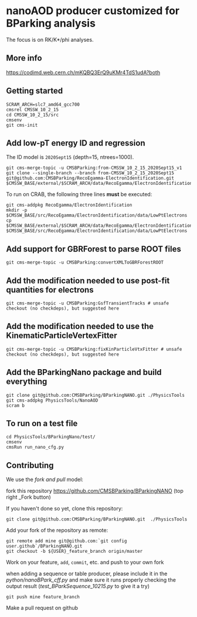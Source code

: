 # nanoAOD producer customized for BParking analysis 

The focus is on RK/K*/phi analyses.

## More info

https://codimd.web.cern.ch/mKQBQ3ErQ9uKMr4TdS1udA?both

## Getting started

```shell
SCRAM_ARCH=slc7_amd64_gcc700
cmsrel CMSSW_10_2_15
cd CMSSW_10_2_15/src
cmsenv
git cms-init
```

## Add low-pT energy ID and regression

The ID model is `2020Sept15` (depth=15, ntrees=1000).

```shell
git cms-merge-topic -u CMSBParking:from-CMSSW_10_2_15_2020Sept15_v1
git clone --single-branch --branch from-CMSSW_10_2_15_2020Sept15 git@github.com:CMSBParking/RecoEgamma-ElectronIdentification.git $CMSSW_BASE/external/$SCRAM_ARCH/data/RecoEgamma/ElectronIdentification/data
```

To run on CRAB, the following three lines __must__ be executed:

```shell
git cms-addpkg RecoEgamma/ElectronIdentification
mkdir -p $CMSSW_BASE/src/RecoEgamma/ElectronIdentification/data/LowPtElectrons
cp $CMSSW_BASE/external/$SCRAM_ARCH/data/RecoEgamma/ElectronIdentification/data/LowPtElectrons/LowPtElectrons_ID_2020Sept15.root $CMSSW_BASE/src/RecoEgamma/ElectronIdentification/data/LowPtElectrons
```

## Add support for GBRForest to parse ROOT files

```shell
git cms-merge-topic -u CMSBParking:convertXMLToGBRForestROOT
```

## Add the modification needed to use post-fit quantities for electrons  

```shell
git cms-merge-topic -u CMSBParking:GsfTransientTracks # unsafe checkout (no checkdeps), but suggested here
```

## Add the modification needed to use the KinematicParticleVertexFitter  

```shell
git cms-merge-topic -u CMSBParking:fixKinParticleVtxFitter # unsafe checkout (no checkdeps), but suggested here
```

## Add the BParkingNano package and build everything

```shell
git clone git@github.com:CMSBParking/BParkingNANO.git ./PhysicsTools
git cms-addpkg PhysicsTools/NanoAOD
scram b
```

## To run on a test file

```shell
cd PhysicsTools/BParkingNano/test/
cmsenv 
cmsRun run_nano_cfg.py
```

## Contributing

We use the _fork and pull_ model:

fork this repository https://github.com/CMSBParking/BParkingNANO (top right _Fork button)

If you haven't done so yet, clone this repository:

```shell
git clone git@github.com:CMSBParking/BParkingNANO.git  ./PhysicsTools
```

Add your fork of the repository as remote:

```shell
git remote add mine git@github.com:`git config user.github`/BParkingNANO.git
git checkout -b ${USER}_feature_branch origin/master
```

Work on your feature, `add`, `commit`, etc. and push to your own fork

when adding a sequence or table producer, please include it in the _python/nanoBPark_cff.py_
and make sure it runs properly checking the output result (_test_BParkSequence_10215.py_ to give it a try)

```shell
git push mine feature_branch
```

Make a pull request on github

